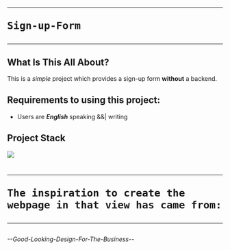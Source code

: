 # <hr>`Sign-up-Form`<hr>
## What Is This All About?
This is a <i>simple</i> project which provides a sign-up form <b>without</b> a backend.

## Requirements to using this project:
- Users are <b><i>English</i></b> speaking &&| writing

## Project Stack
<img src="https://www.1training.org/blog/html-css-javascript-web-development" />


# <hr>`The inspiration to create the webpage in that view has came from:`<hr>
<i>--Good-Looking-Design-For-The-Business--</i>
